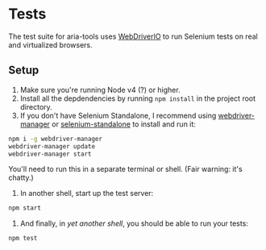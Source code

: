 # Tests

The test suite for aria-tools uses [WebDriverIO] to run Selenium tests on real and virtualized browsers.

## Setup
1. Make sure you're running Node v4 (?) or higher.
1. Install all the depdendencies by running `npm install` in the project root directory.
1. If you don't have Selenium Standalone, I recommend using [webdriver-manager] or [selenium-standalone] to install and run it:

  ```sh
  npm i -g webdriver-manager
  webdriver-manager update
  webdriver-manager start
  ```
  
  You'll need to run this in a separate terminal or shell. (Fair warning: it's chatty.)
  
1. In another shell, start up the test server:

  ```sh
  npm start
  ```

1. And finally, in _yet another shell_, you should be able to run your tests:

  ```sh
  npm test
  ```

[WebDriverIO]: http://webdriver.io/
[webdriver-manager]: https://www.npmjs.com/package/webdriver-manager
[selenium-standalone]: https://www.npmjs.com/package/selenium-standalone
